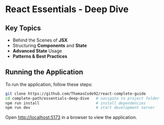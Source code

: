 # React Essentials - Deep Dive

## Key Topics

- Behind the Scenes of **JSX**
- Structuring **Components** and **State**
- **Advanced State** Usage
- **Patterns & Best Practices**

## Running the Application

To run the application, follow these steps:

```bash
git clone https://github.com/ThomasCode92/react-complete-guide
cd complete-path/essentials-deep-dive   # navigate to project folder
npm run install                         # install dependencies
npm run dev                             # start development server
```

Open [http://localhost:5173](http://localhost:5173) in a browser to view the application.

